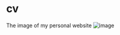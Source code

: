 # cv
The image of my personal website
![image](https://user-images.githubusercontent.com/62341982/180648685-4c74bf77-3a2c-47d3-b2c1-5e24518c6fdf.png)
